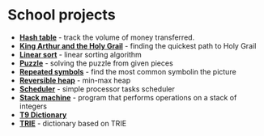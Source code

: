 # School projects
* [**Hash table**](https://github.com/ciastooo/school_projects/wiki/Hash-table) - track the volume of money transferred.
* [**King Arthur and the Holy Grail**](https://github.com/ciastooo/school_projects/wiki/King-Arthur-and-the-Holy-Grail) - finding the quickest path to Holy Grail
* [**Linear sort**](https://github.com/ciastooo/school_projects/wiki/Linear-sort) - linear sorting algorithm
* [**Puzzle**](https://github.com/ciastooo/school_projects/wiki/Puzzle) - solving the puzzle from given pieces
* [**Repeated symbols**](https://github.com/ciastooo/school_projects/wiki/Repeated-symbols) - find the most common symbolin the picture
* [**Reversible heap**](https://github.com/ciastooo/school_projects/wiki/Reversible-heap) - min-max heap
* [**Scheduler**](https://github.com/ciastooo/school_projects/wiki/Scheduler) - simple processor tasks scheduler
* [**Stack machine**](https://github.com/ciastooo/school_projects/wiki/Stack-machine) - program that performs operations on a stack of integers
* [**T9 Dictionary**](https://github.com/ciastooo/school_projects/wiki/T9-dictionary)
* [**TRIE**](https://github.com/ciastooo/school_projects/wiki/TRIE) - dictionary based on TRIE
